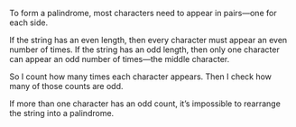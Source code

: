 To form a palindrome, most characters need to appear in pairs—one for each side.

If the string has an even length, then every character must appear an even number of times. If the string has an odd length, then only one character can appear an odd number of times—the middle character.

So I count how many times each character appears. Then I check how many of those counts are odd.

If more than one character has an odd count, it’s impossible to rearrange the string into a palindrome.
